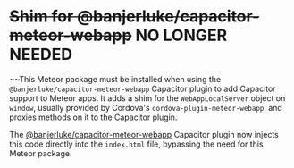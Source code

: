 # ~~Shim for @banjerluke/capacitor-meteor-webapp~~ NO LONGER NEEDED

~~This Meteor package must be installed when using the `@banjerluke/capacitor-meteor-webapp` Capacitor plugin to add Capacitor support to Meteor apps. It adds a shim for the `WebAppLocalServer` object on `window`, usually provided by Cordova's `cordova-plugin-meteor-webapp`, and proxies methods on it to the Capacitor plugin.

The [@banjerluke/capacitor-meteor-webapp](https://github.com/banjerluke/capacitor-meteor-webapp) Capacitor plugin now injects this code directly into the `index.html` file, bypassing the need for this Meteor package.
